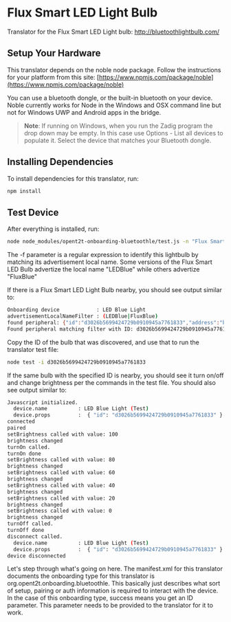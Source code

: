# Flux Smart LED Light Bulb

Translator for the Flux Smart LED Light bulb: http://bluetoothlightbulb.com/

## Setup Your Hardware

This translator depends on the noble node package. Follow the instructions for your platform from this site:
[https://www.npmjs.com/package/noble](https://www.npmjs.com/package/noble)

You can use a bluetooth dongle, or the built-in bluetooth on your device. Noble currently works for Node in the Windows and OSX command line but not for Windows UWP and Android apps in the bridge.

> <b>Note</b>: If running on Windows, when you run the Zadig program the drop down may be empty. In this case use Options - List all devices to populate it.
> Select the device that matches your Bluetooth dongle.

## Installing Dependencies
To install dependencies for this translator, run:

```bash
npm install
```

## Test Device
After everything is installed, run:

```bash
node node_modules/opent2t-onboarding-bluetoothle/test.js -n "Flux Smart LED" -f "(LEDBlue|FluxBlue)"
```

The -f parameter is a regular expression to identify this lightbulb by matching its advertisement local name. Some versions of the Flux Smart
LED Bulb advertize the local name "LEDBlue" while others advertize "FluxBlue"

If there is a Flux Smart LED Light Bulb nearby, you should see output similar to:

```bash
Onboarding device            : LED Blue Light
advertisementLocalNameFilter : (LEDBlue|FluxBlue)
found peripheral: {"id":"d3026b5699424729b0910945a7761833","address":"b4:99:4c:5d:8f:c1","addressType":"unknown","connectable":true,"advertisement":{"localName":"LEDBlue-4C5D8FC1","serviceData":[],"serviceUuids":["fff0","ffe5","ffe0"]},"rssi":-45,"state":"disconnected"}
Found peripheral matching filter with ID: d3026b5699424729b0910945a7761833
```

Copy the ID of the bulb that was discovered, and use that to run the translator test file:

```bash
node test -i d3026b5699424729b0910945a7761833
```

If the same bulb with the specified ID is nearby, you should see it turn on/off and change brightness per
the commands in the test file. You should also see output similar to:

```bash
Javascript initialized.
  device.name          : LED Blue Light (Test)
  device.props         :  { "id": "d3026b5699424729b0910945a7761833" }
connected
paired
setBrightness called with value: 100
brightness changed
turnOn called.
turnOn done
setBrightness called with value: 80
brightness changed
setBrightness called with value: 60
brightness changed
setBrightness called with value: 40
brightness changed
setBrightness called with value: 20
brightness changed
setBrightness called with value: 0
brightness changed
turnOff called.
turnOff done
disconnect called.
  device.name          : LED Blue Light (Test)
  device.props         :  { "id": "d3026b5699424729b0910945a7761833" }
device disconnected
```

Let's step through what's going on here. The manifest.xml for this translator documents the onboarding type
for this translator is org.opent2t.onboarding.bluetoothle. This basically just describes what sort of setup, pairing or
auth information is required to interact with the device. In the case of this onboarding type, success means you get
an ID parameter. This parameter needs to be provided to the translator for it to work.
